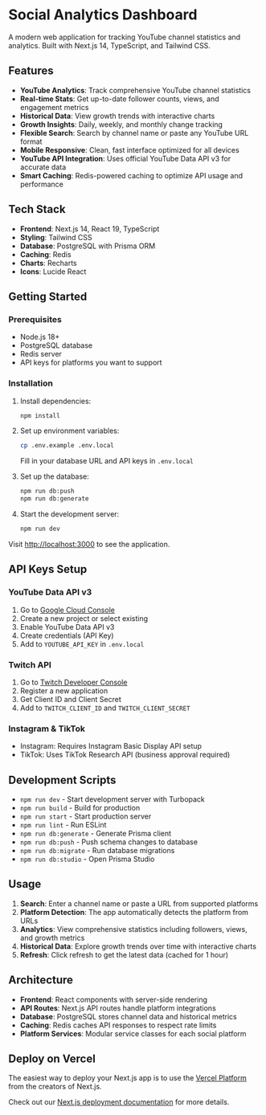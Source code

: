 # Social Analytics Dashboard

A modern web application for tracking YouTube channel statistics and analytics. Built with Next.js 14, TypeScript, and Tailwind CSS.

## Features

- **YouTube Analytics**: Track comprehensive YouTube channel statistics
- **Real-time Stats**: Get up-to-date follower counts, views, and engagement metrics
- **Historical Data**: View growth trends with interactive charts
- **Growth Insights**: Daily, weekly, and monthly change tracking
- **Flexible Search**: Search by channel name or paste any YouTube URL format
- **Mobile Responsive**: Clean, fast interface optimized for all devices
- **YouTube API Integration**: Uses official YouTube Data API v3 for accurate data
- **Smart Caching**: Redis-powered caching to optimize API usage and performance

## Tech Stack

- **Frontend**: Next.js 14, React 19, TypeScript
- **Styling**: Tailwind CSS
- **Database**: PostgreSQL with Prisma ORM
- **Caching**: Redis
- **Charts**: Recharts
- **Icons**: Lucide React

## Getting Started

### Prerequisites

- Node.js 18+ 
- PostgreSQL database
- Redis server
- API keys for platforms you want to support

### Installation

1. Install dependencies:
   ```bash
   npm install
   ```

2. Set up environment variables:
   ```bash
   cp .env.example .env.local
   ```
   
   Fill in your database URL and API keys in `.env.local`

3. Set up the database:
   ```bash
   npm run db:push
   npm run db:generate
   ```

4. Start the development server:
   ```bash
   npm run dev
   ```

Visit [http://localhost:3000](http://localhost:3000) to see the application.

## API Keys Setup

### YouTube Data API v3
1. Go to [Google Cloud Console](https://console.cloud.google.com/)
2. Create a new project or select existing
3. Enable YouTube Data API v3
4. Create credentials (API Key)
5. Add to `YOUTUBE_API_KEY` in `.env.local`

### Twitch API
1. Go to [Twitch Developer Console](https://dev.twitch.tv/console)
2. Register a new application
3. Get Client ID and Client Secret
4. Add to `TWITCH_CLIENT_ID` and `TWITCH_CLIENT_SECRET`

### Instagram & TikTok
- Instagram: Requires Instagram Basic Display API setup
- TikTok: Uses TikTok Research API (business approval required)

## Development Scripts

- `npm run dev` - Start development server with Turbopack
- `npm run build` - Build for production
- `npm run start` - Start production server
- `npm run lint` - Run ESLint
- `npm run db:generate` - Generate Prisma client
- `npm run db:push` - Push schema changes to database
- `npm run db:migrate` - Run database migrations
- `npm run db:studio` - Open Prisma Studio

## Usage

1. **Search**: Enter a channel name or paste a URL from supported platforms
2. **Platform Detection**: The app automatically detects the platform from URLs
3. **Analytics**: View comprehensive statistics including followers, views, and growth metrics
4. **Historical Data**: Explore growth trends over time with interactive charts
5. **Refresh**: Click refresh to get the latest data (cached for 1 hour)

## Architecture

- **Frontend**: React components with server-side rendering
- **API Routes**: Next.js API routes handle platform integrations
- **Database**: PostgreSQL stores channel data and historical metrics
- **Caching**: Redis caches API responses to respect rate limits
- **Platform Services**: Modular service classes for each social platform

## Deploy on Vercel

The easiest way to deploy your Next.js app is to use the [Vercel Platform](https://vercel.com/new?utm_medium=default-template&filter=next.js&utm_source=create-next-app&utm_campaign=create-next-app-readme) from the creators of Next.js.

Check out our [Next.js deployment documentation](https://nextjs.org/docs/app/building-your-application/deploying) for more details.
